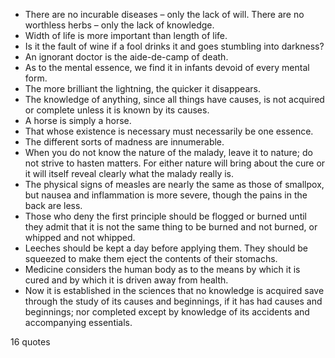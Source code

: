  - There are no incurable diseases – only the lack of will. There are no worthless herbs – only the lack of knowledge.
 - Width of life is more important than length of life.
 - Is it the fault of wine if a fool drinks it and goes stumbling into darkness?
 - An ignorant doctor is the aide-de-camp of death.
 - As to the mental essence, we find it in infants devoid of every mental form.
 - The more brilliant the lightning, the quicker it disappears.
 - The knowledge of anything, since all things have causes, is not acquired or complete unless it is known by its causes.
 - A horse is simply a horse.
 - That whose existence is necessary must necessarily be one essence.
 - The different sorts of madness are innumerable.
 - When you do not know the nature of the malady, leave it to nature; do not strive to hasten matters. For either nature will bring about the cure or it will itself reveal clearly what the malady really is.
 - The physical signs of measles are nearly the same as those of smallpox, but nausea and inflammation is more severe, though the pains in the back are less.
 - Those who deny the first principle should be flogged or burned until they admit that it is not the same thing to be burned and not burned, or whipped and not whipped.
 - Leeches should be kept a day before applying them. They should be squeezed to make them eject the contents of their stomachs.
 - Medicine considers the human body as to the means by which it is cured and by which it is driven away from health.
 - Now it is established in the sciences that no knowledge is acquired save through the study of its causes and beginnings, if it has had causes and beginnings; nor completed except by knowledge of its accidents and accompanying essentials.

16 quotes